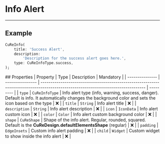 # Info Alert

---

## Example

```dart
CuReInfo(
    title: 'Success Alert',
    description:
        'Description for the success alert goes here.',
    type: CuReInfoType.success,
);
```

## Properties
| Property | Type | Description | Mandatory |
| --------------- | ---------------- | ----------------------------------------------------------------------------------------------------------------------------------- | --------- |
| `type` | `CuReInfoType` | Info alert type (info, warning, success, danger). Default is info. It automatically changes the background color and sets the icon based on the type | ❌ |
| `title` | `String` | Info alert title | ❌ |
| `description` | `String` | Info alert description | ❌ |
| `icon` | `IconData` | Info alert custom icon | ❌ |
| `color` | `Color` | Info alert custom background color | ❌ |
| `shape` | `CuReShape` | Shape of the info alert. Regular, rounded, squared. Default is the **CuReDesign.defaultElementsShape** (regular) | ❌ |
| `padding` | `EdgeInsets` | Custom info alert padding | ❌ |
| `child` | `Widget` | Custom widget to show inside the info alert | ❌ |
